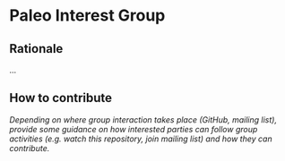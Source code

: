# Paleo Interest Group

## Rationale

...

## How to contribute

*Depending on where group interaction takes place (GitHub, mailing list), provide some guidance on how interested parties can follow group activities (e.g. watch this repository, join mailing list) and how they can contribute.*
